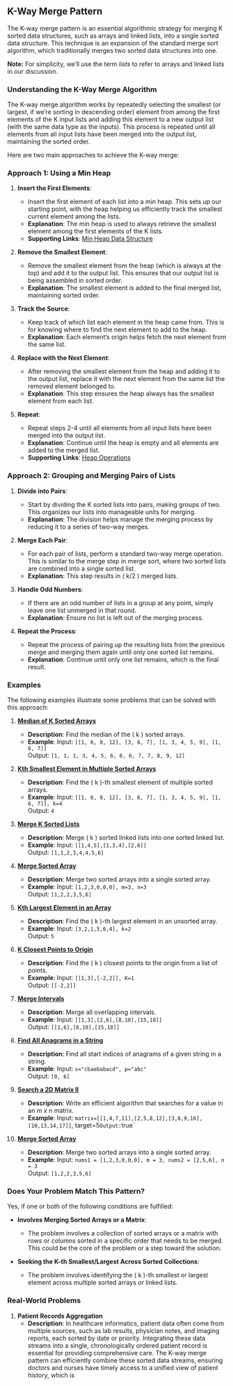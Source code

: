 ## K-Way Merge Pattern

The K-way merge pattern is an essential algorithmic strategy for merging K sorted data structures, such as arrays and linked lists, into a single sorted data structure. This technique is an expansion of the standard merge sort algorithm, which traditionally merges two sorted data structures into one.

**Note:** For simplicity, we’ll use the term *lists* to refer to arrays and linked lists in our discussion.

### Understanding the K-Way Merge Algorithm

The K-way merge algorithm works by repeatedly selecting the smallest (or largest, if we’re sorting in descending order) element from among the first elements of the K input lists and adding this element to a new output list (with the same data type as the inputs). This process is repeated until all elements from all input lists have been merged into the output list, maintaining the sorted order.

Here are two main approaches to achieve the K-way merge:

### Approach 1: Using a Min Heap

1. **Insert the First Elements**:
   - Insert the first element of each list into a min heap. This sets up our starting point, with the heap helping us efficiently track the smallest current element among the lists.
   - **Explanation**: The min heap is used to always retrieve the smallest element among the first elements of the K lists.
   - **Supporting Links**: [Min Heap Data Structure](https://www.geeksforgeeks.org/min-heap-or-min-priority-queue/)

2. **Remove the Smallest Element**:
   - Remove the smallest element from the heap (which is always at the top) and add it to the output list. This ensures that our output list is being assembled in sorted order.
   - **Explanation**: The smallest element is added to the final merged list, maintaining sorted order.

3. **Track the Source**:
   - Keep track of which list each element in the heap came from. This is for knowing where to find the next element to add to the heap.
   - **Explanation**: Each element’s origin helps fetch the next element from the same list.

4. **Replace with the Next Element**:
   - After removing the smallest element from the heap and adding it to the output list, replace it with the next element from the same list the removed element belonged to.
   - **Explanation**: This step ensures the heap always has the smallest element from each list.

5. **Repeat**:
   - Repeat steps 2-4 until all elements from all input lists have been merged into the output list.
   - **Explanation**: Continue until the heap is empty and all elements are added to the merged list.
   - **Supporting Links**: [Heap Operations](https://www.geeksforgeeks.org/heap-data-structure/)

### Approach 2: Grouping and Merging Pairs of Lists

1. **Divide into Pairs**:
   - Start by dividing the K sorted lists into pairs, making groups of two. This organizes our lists into manageable units for merging.
   - **Explanation**: The division helps manage the merging process by reducing it to a series of two-way merges.

2. **Merge Each Pair**:
   - For each pair of lists, perform a standard two-way merge operation. This is similar to the merge step in merge sort, where two sorted lists are combined into a single sorted list.
   - **Explanation**: This step results in \( k/2 \) merged lists.

3. **Handle Odd Numbers**:
   - If there are an odd number of lists in a group at any point, simply leave one list unmerged in that round.
   - **Explanation**: Ensure no list is left out of the merging process.

4. **Repeat the Process**:
   - Repeat the process of pairing up the resulting lists from the previous merge and merging them again until only one sorted list remains.
   - **Explanation**: Continue until only one list remains, which is the final result.

### Examples

The following examples illustrate some problems that can be solved with this approach:

1. **[Median of K Sorted Arrays](https://leetcode.com/problems/median-of-k-sorted-arrays/)**
   - **Description**: Find the median of the \( k \) sorted arrays.
   - **Example**: Input: `[[1, 6, 8, 12], [3, 6, 7], [1, 3, 4, 5, 9], [1, 6, 7]]`  
     Output: `[1, 1, 1, 3, 4, 5, 6, 6, 6, 7, 7, 8, 9, 12]`

2. **[Kth Smallest Element in Multiple Sorted Arrays](https://leetcode.com/problems/kth-smallest-element-in-multiple-sorted-arrays/)**
   - **Description**: Find the \( k \)-th smallest element of multiple sorted arrays.
   - **Example**: Input: `[[1, 6, 8, 12], [3, 6, 7], [1, 3, 4, 5, 9], [1, 6, 7]], k=4`  
     Output: `4`

3. **[Merge K Sorted Lists](https://leetcode.com/problems/merge-k-sorted-lists/)**
   - **Description**: Merge \( k \) sorted linked lists into one sorted linked list.
   - **Example**: Input: `[[1,4,5],[1,3,4],[2,6]]`  
     Output: `[1,1,2,3,4,4,5,6]`

4. **[Merge Sorted Array](https://leetcode.com/problems/merge-sorted-array/)**
   - **Description**: Merge two sorted arrays into a single sorted array.
   - **Example**: Input: `[1,2,3,0,0,0], m=3, n=3`  
     Output: `[1,2,2,3,5,6]`

5. **[Kth Largest Element in an Array](https://leetcode.com/problems/kth-largest-element-in-an-array/)**
   - **Description**: Find the \( k \)-th largest element in an unsorted array.
   - **Example**: Input: `[3,2,1,5,6,4], k=2`  
     Output: `5`

6. **[K Closest Points to Origin](https://leetcode.com/problems/k-closest-points-to-origin/)**
   - **Description**: Find the \( k \) closest points to the origin from a list of points.
   - **Example**: Input: `[[1,3],[-2,2]], K=1`  
     Output: `[[-2,2]]`

7. **[Merge Intervals](https://leetcode.com/problems/merge-intervals/)**
   - **Description**: Merge all overlapping intervals.
   - **Example**: Input: `[[1,3],[2,6],[8,10],[15,18]]`  
     Output: `[[1,6],[8,10],[15,18]]`

8. **[Find All Anagrams in a String](https://leetcode.com/problems/find-all-anagrams-in-a-string/)**
   - **Description**: Find all start indices of anagrams of a given string in a string.
   - **Example**: Input: `s="cbaebabacd", p="abc"`  
     Output: `[0, 6]`

9. **[Search a 2D Matrix II](https://leetcode.com/problems/search-a-2d-matrix-ii/)**
   - **Description**: Write an efficient algorithm that searches for a value in an m x n matrix.
   - **Example**: Input: `matrix=[[1,4,7,11],[2,5,8,12],[3,6,9,16],[10,13,14,17]]`, target=5`Output:`true`

10. **[Merge Sorted Array](https://leetcode.com/problems/merge-sorted-array/)**
    - **Description**: Merge two sorted arrays into a single sorted array.
    - **Example**: Input: `nums1 = [1,2,3,0,0,0], m = 3, nums2 = [2,5,6], n = 3`  
      Output: `[1,2,2,3,5,6]`

### Does Your Problem Match This Pattern?

Yes, if one or both of the following conditions are fulfilled:

- **Involves Merging Sorted Arrays or a Matrix**:
  - The problem involves a collection of sorted arrays or a matrix with rows or columns sorted in a specific order that needs to be merged. This could be the core of the problem or a step toward the solution.
  
- **Seeking the K-th Smallest/Largest Across Sorted Collections**:
  - The problem involves identifying the \( k \)-th smallest or largest element across multiple sorted arrays or linked lists.

### Real-World Problems

1. **Patient Records Aggregation**
   - **Description**: In healthcare informatics, patient data often come from multiple sources, such as lab results, physician notes, and imaging reports, each sorted by date or priority. Integrating these data streams into a single, chronologically ordered patient record is essential for providing comprehensive care. The K-way merge pattern can efficiently combine these sorted data streams, ensuring doctors and nurses have timely access to a unified view of patient history, which is
